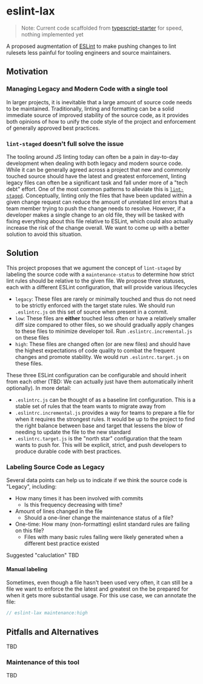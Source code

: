 # eslint-lax

> Note: Current code scaffolded from [typescript-starter](https://github.com/bitjson/typescript-starter) for speed, nothing implemented yet

A proposed augmentation of [ESLint](https://github.com/eslint/eslint) to make pushing changes to lint rulesets less
painful for tooling engineers and source maintainers.

## Motivation

### Managing Legacy and Modern Code with a single tool

In larger projects, it is inevitable that a large amount of source code needs
to be maintained. Traditionally, linting and formatting can be a solid immediate
source of improved stability of the source code, as it provides both opinions of
how to unify the code style of the project and enforcement of generally approved
best practices.

### `lint-staged` doesn't full solve the issue

The tooling around JS linting today can often be a pain in day-to-day development
when dealing with both legacy and modern source code.
While it can be generally agreed across a project that new and commonly
touched source should have the latest and greatest enforcement, linting legacy files
can often be a significant task and fall under more of a "tech debt" effort.
One of the most common patterns to alleviate this is [`lint-staged`](https://github.com/okonet/lint-staged). Conceptually,
linting only the files that have been updated within a given change request can reduce
the amount of unrelated lint errors that a team member trying to push the change needs
to resolve. However, if a developer makes a single change to an old file, they will be
tasked with fixing everything about this file relative to ESLint, which could also
actually increase the risk of the change overall. We want to come up with a better solution
to avoid this situation.

## Solution

This project proposes that we agument the concept of `lint-staged` by labeling the 
source code with a `maintenance-status` to determine how strict lint rules should be
relative to the given file. We propose three statuses, each with a different ESLint
configuration, that will provide various lifecycles

- `legacy`: These files are rarely or minimally touched and thus do not need to be
strictly enforced with the target state rules. We should run `.eslintrc.js` on this
set of source when present in a commit.
- `low`: These files are **either** touched less often or have a relatively smaller
diff size compared to other files, so we should gradually apply changes to these files
to minimize developer toil. Run `.eslintrc.incremental.js` on these files
- `high`: These files are changed often (or are new files) and should have the highest
expectations of code quality to combat the frequent changes and promote stability. We
would run `.eslintrc.target.js` on these files.

These three ESLint configuration can be configurable and should inherit from each other
(TBD: We can actually just have them automatically inherit optionally). In more detail:

- `.eslintrc.js` can be thought of as a baseline lint configuration. This is a stable set
of rules that the team wants to migrate away from
- `.eslintrc.incremental.js` provides a way for teams to prepare a file for when it requires
the strongest rules. It would be up to the project to find the right balance between base and
target that lessens the blow of needing to update the file to the new standard
- `.eslintrc.target.js` is the "north star" configuration that the team wants to push for.
This will be explicit, strict, and push developers to produce durable code with best practices.

### Labeling Source Code as Legacy

Several data points can help us to indicate if we think the source code is "Legacy", including:

- How many times it has been involved with commits
  - Is this frequency decreasing with time?
- Amount of lines changed in the file
  - Should a one-liner change the maintenance status of a file?
- One-time: How many (non-formatting) eslint standard rules are failing on this file?
  - Files with many basic rules failing were likely generated when a different best practice existed

Suggested "caluclation" TBD

#### Manual labeling

Sometimes, even though a file hasn't been used very often, it can still be a file we want
to enforce the the latest and greatest on the be prepared for when it gets more substantial
usage. For this use case, we can annotate the file:

```js
// eslint-lax maintenance:high
```

## Pitfalls and Alternatives

TBD

### Maintenance of this tool

TBD

